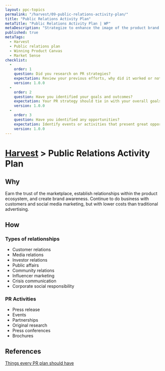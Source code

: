 ```yaml
---
layout: ppc-topics 
permalink: "/harvest/09-public-relations-activity-plan/"
title: "Public Relations Activity Plan"
metaTitle: "Public Relations Activity Plan | WP"
metaDescription: "Strategize to enhance the image of the product brand and focus on influential media strategies."
published: true
metaTags:
  - Harvest
  - Public relations plan
  - Winning Product Canvas
  - Market Sense
checklist: 
  -
    order: 1
    question: Did you research on PR strategies? 
    expectation: Review your previous efforts, why did it worked or not? If you are new to the market, tactics of your competitors and others in your industry.
    version: 1.0.0
  -
    order: 2
    question: Have you identified your goals and outcomes? 
    expectation: Your PR strategy should tie in with your overall goals and objectives.
    version: 1.0.0
  -
    order: 3
    question: Have you identified any opportunities? 
    expectation: Identify events or activities that present great opportunities for good public relations activities. In doing so, it’s a good idea to look at both internal and external events.
    version: 1.0.0
---
```

# [Harvest](../) > Public Relations Activity Plan

## Why
Earn the trust of the marketplace, establish relationships within the product ecosystem, and create brand awareness. Continue to do business with customers and social media marketing, but with lower costs than traditional advertising.

## How

### Types of relationships

- Customer relations
- Media relations
- Investor relations
- Public affairs
- Community relations
- Influencer marketing
- Crisis communication
- Corporate social responsibility

### PR Activities

- Press release
- Events
- Partnerships
- Original research
- Press conferences
- Brochures

## References

[Things every PR plan should have](https://www.axiapr.com/blog/5-things-every-pr-plan-should-have)
